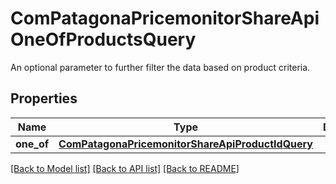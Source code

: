 # ComPatagonaPricemonitorShareApiOneOfProductsQuery

An optional parameter to further filter the data based on product criteria.
## Properties
Name | Type | Description | Notes
------------ | ------------- | ------------- | -------------
**one_of** | [**ComPatagonaPricemonitorShareApiProductIdQuery**](ComPatagonaPricemonitorShareApiProductIdQuery.md) |  | 

[[Back to Model list]](../README.md#documentation-for-models) [[Back to API list]](../README.md#documentation-for-api-endpoints) [[Back to README]](../README.md)


